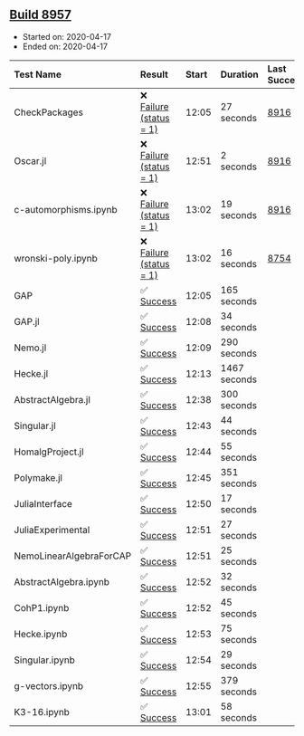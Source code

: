 ## [Build 8957](https://oscarci.mathematik.uni-kl.de/job/oscar/8957/)

* Started on: 2020-04-17
* Ended on: 2020-04-17

| Test Name    | Result | Start | Duration | Last Success | First Failure |
|:-------------|:-------|:------|:---------|:-------------|:--------------|
| CheckPackages | ❌ [Failure (status = 1)](https://oscarci.mathematik.uni-kl.de/job/oscar/8957/artifact/logs/build-8957/CheckPackages.log) | 12:05 | 27 seconds | [8916](https://oscarci.mathematik.uni-kl.de/job/oscar/8916/) | [8920](https://oscarci.mathematik.uni-kl.de/job/oscar/8920/) |
| Oscar.jl | ❌ [Failure (status = 1)](https://oscarci.mathematik.uni-kl.de/job/oscar/8957/artifact/logs/build-8957/Oscar.jl.log) | 12:51 | 2 seconds | [8916](https://oscarci.mathematik.uni-kl.de/job/oscar/8916/) | [8920](https://oscarci.mathematik.uni-kl.de/job/oscar/8920/) |
| c-automorphisms.ipynb | ❌ [Failure (status = 1)](https://oscarci.mathematik.uni-kl.de/job/oscar/8957/artifact/logs/build-8957/c-automorphisms.ipynb.log) | 13:02 | 19 seconds | [8916](https://oscarci.mathematik.uni-kl.de/job/oscar/8916/) | [8920](https://oscarci.mathematik.uni-kl.de/job/oscar/8920/) |
| wronski-poly.ipynb | ❌ [Failure (status = 1)](https://oscarci.mathematik.uni-kl.de/job/oscar/8957/artifact/logs/build-8957/wronski-poly.ipynb.log) | 13:02 | 16 seconds | [8754](https://oscarci.mathematik.uni-kl.de/job/oscar/8754/) | [8755](https://oscarci.mathematik.uni-kl.de/job/oscar/8755/) |
| GAP | ✅ [Success](https://oscarci.mathematik.uni-kl.de/job/oscar/8957/artifact/logs/build-8957/GAP.log) | 12:05 | 165 seconds |  |  |
| GAP.jl | ✅ [Success](https://oscarci.mathematik.uni-kl.de/job/oscar/8957/artifact/logs/build-8957/GAP.jl.log) | 12:08 | 34 seconds |  |  |
| Nemo.jl | ✅ [Success](https://oscarci.mathematik.uni-kl.de/job/oscar/8957/artifact/logs/build-8957/Nemo.jl.log) | 12:09 | 290 seconds |  |  |
| Hecke.jl | ✅ [Success](https://oscarci.mathematik.uni-kl.de/job/oscar/8957/artifact/logs/build-8957/Hecke.jl.log) | 12:13 | 1467 seconds |  |  |
| AbstractAlgebra.jl | ✅ [Success](https://oscarci.mathematik.uni-kl.de/job/oscar/8957/artifact/logs/build-8957/AbstractAlgebra.jl.log) | 12:38 | 300 seconds |  |  |
| Singular.jl | ✅ [Success](https://oscarci.mathematik.uni-kl.de/job/oscar/8957/artifact/logs/build-8957/Singular.jl.log) | 12:43 | 44 seconds |  |  |
| HomalgProject.jl | ✅ [Success](https://oscarci.mathematik.uni-kl.de/job/oscar/8957/artifact/logs/build-8957/HomalgProject.jl.log) | 12:44 | 55 seconds |  |  |
| Polymake.jl | ✅ [Success](https://oscarci.mathematik.uni-kl.de/job/oscar/8957/artifact/logs/build-8957/Polymake.jl.log) | 12:45 | 351 seconds |  |  |
| JuliaInterface | ✅ [Success](https://oscarci.mathematik.uni-kl.de/job/oscar/8957/artifact/logs/build-8957/JuliaInterface.log) | 12:50 | 17 seconds |  |  |
| JuliaExperimental | ✅ [Success](https://oscarci.mathematik.uni-kl.de/job/oscar/8957/artifact/logs/build-8957/JuliaExperimental.log) | 12:51 | 27 seconds |  |  |
| NemoLinearAlgebraForCAP | ✅ [Success](https://oscarci.mathematik.uni-kl.de/job/oscar/8957/artifact/logs/build-8957/NemoLinearAlgebraForCAP.log) | 12:51 | 25 seconds |  |  |
| AbstractAlgebra.ipynb | ✅ [Success](https://oscarci.mathematik.uni-kl.de/job/oscar/8957/artifact/logs/build-8957/AbstractAlgebra.ipynb.log) | 12:52 | 32 seconds |  |  |
| CohP1.ipynb | ✅ [Success](https://oscarci.mathematik.uni-kl.de/job/oscar/8957/artifact/logs/build-8957/CohP1.ipynb.log) | 12:52 | 45 seconds |  |  |
| Hecke.ipynb | ✅ [Success](https://oscarci.mathematik.uni-kl.de/job/oscar/8957/artifact/logs/build-8957/Hecke.ipynb.log) | 12:53 | 75 seconds |  |  |
| Singular.ipynb | ✅ [Success](https://oscarci.mathematik.uni-kl.de/job/oscar/8957/artifact/logs/build-8957/Singular.ipynb.log) | 12:54 | 29 seconds |  |  |
| g-vectors.ipynb | ✅ [Success](https://oscarci.mathematik.uni-kl.de/job/oscar/8957/artifact/logs/build-8957/g-vectors.ipynb.log) | 12:55 | 379 seconds |  |  |
| K3-16.ipynb | ✅ [Success](https://oscarci.mathematik.uni-kl.de/job/oscar/8957/artifact/logs/build-8957/K3-16.ipynb.log) | 13:01 | 58 seconds |  |  |
